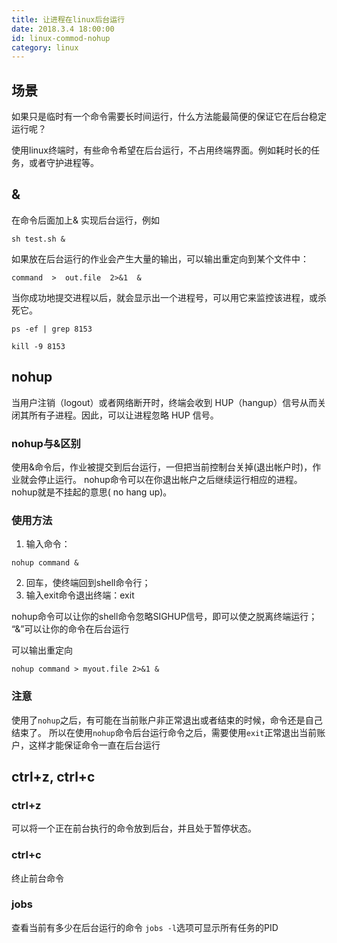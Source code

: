 ```yaml
---
title: 让进程在linux后台运行
date: 2018.3.4 18:00:00
id: linux-commod-nohup
category: linux
---
```


## 场景
如果只是临时有一个命令需要长时间运行，什么方法能最简便的保证它在后台稳定运行呢？

使用linux终端时，有些命令希望在后台运行，不占用终端界面。例如耗时长的任务，或者守护进程等。

## &
在命令后面加上& 实现后台运行，例如
```
sh test.sh & 
```

如果放在后台运行的作业会产生大量的输出，可以输出重定向到某个文件中：
```
command  >  out.file  2>&1  & 
```

当你成功地提交进程以后，就会显示出一个进程号，可以用它来监控该进程，或杀死它。
```
ps -ef | grep 8153

kill -9 8153
```

## nohup 

当用户注销（logout）或者网络断开时，终端会收到 HUP（hangup）信号从而关闭其所有子进程。因此，可以让进程忽略 HUP 信号。

### nohup与&区别
使用&命令后，作业被提交到后台运行，一但把当前控制台关掉(退出帐户时)，作业就会停止运行。
nohup命令可以在你退出帐户之后继续运行相应的进程。
nohup就是不挂起的意思( no hang up)。

### 使用方法
1. 输入命令：
```
nohup command &
```
2. 回车，使终端回到shell命令行；
3. 输入exit命令退出终端：exit

nohup命令可以让你的shell命令忽略SIGHUP信号，即可以使之脱离终端运行；
“&”可以让你的命令在后台运行

可以输出重定向
```
nohup command > myout.file 2>&1 &
```

### 注意
使用了`nohup`之后，有可能在当前账户非正常退出或者结束的时候，命令还是自己结束了。
所以在使用`nohup`命令后台运行命令之后，需要使用`exit`正常退出当前账户，这样才能保证命令一直在后台运行

## ctrl+z, ctrl+c
### ctrl+z 
可以将一个正在前台执行的命令放到后台，并且处于暂停状态。

### ctrl+c
终止前台命令

### jobs 
查看当前有多少在后台运行的命令
`jobs -l`选项可显示所有任务的PID